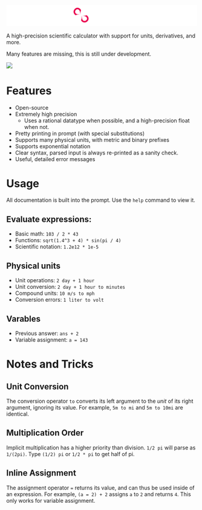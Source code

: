 ![](./misc/banner.png)

A high-precision scientific calculator with support for units, derivatives, and more.

Many features are missing, this is still under development.

![](https://betalupi.com/static/git/daisy.png)

# Features
 - Open-source
 - Extremely high precision
   - Uses a rational datatype when possible, and a high-precision float when not.
 - Pretty printing in prompt (with special substitutions)
 - Supports many physical units, with metric and binary prefixes
 - Supports exponential notation
 - Clear syntax, parsed input is always re-printed as a sanity check.
 - Useful, detailed error messages


# Usage

All documentation is built into the prompt. Use the `help` command to view it.

## Evaluate expressions:
 - Basic math: ``103 / 2 * 43``
 - Functions: ``sqrt(1.4^3 + 4) * sin(pi / 4)``
 - Scientific notation: ``1.2e12 * 1e-5``

## Physical units
 - Unit operations: ``2 day + 1 hour``
 - Unit conversion: ``2 day + 1 hour to minutes``
 - Compound units: ``10 m/s to mph``
 - Conversion errors: ``1 liter to volt``

## Varables
 - Previous answer: `ans + 2`
 - Variable assignment: `a = 143`


# Notes and Tricks

## Unit Conversion

The conversion operator `to` converts its left argument to the *unit* of its right argument, ignoring its value. For example, `5m to mi` and `5m to 10mi` are identical.


## Multiplication Order

Implicit multiplication has a higher priority than division. `1/2 pi` will parse as `1/(2pi)`. Type `(1/2) pi` or `1/2 * pi` to get half of pi.

## Inline Assignment

The assignment operator `=` returns its value, and can thus be used inside of an expression. For example, `(a = 2) + 2` assigns `a` to `2` and returns `4`. This only works for variable assignment.